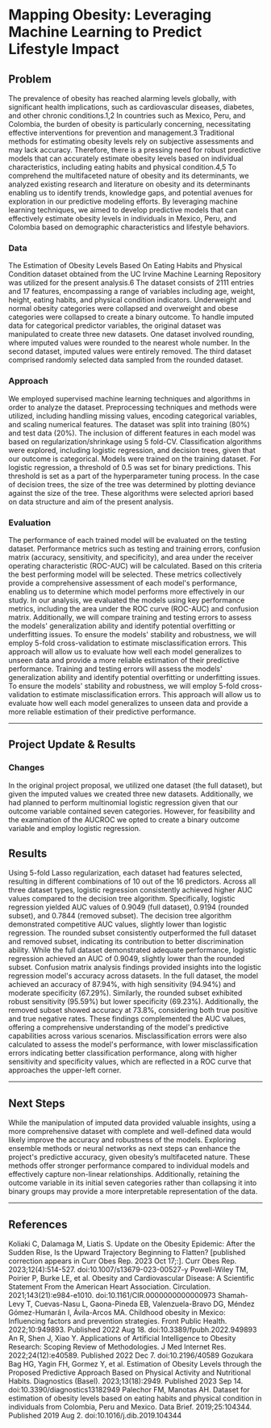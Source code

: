 
# Mapping Obesity: Leveraging Machine Learning to Predict Lifestyle Impact


## Problem
The prevalence of obesity has reached alarming levels globally, with significant health implications, such as cardiovascular diseases, diabetes, and other chronic conditions.1,2 In countries such as Mexico, Peru, and Colombia, the burden of obesity is particularly concerning, necessitating effective interventions for prevention and management.3 Traditional methods for estimating obesity levels rely on subjective assessments and may lack accuracy. Therefore, there is a pressing need for robust predictive models that can accurately estimate obesity levels based on individual characteristics, including eating habits and physical condition.4,5 To comprehend the multifaceted nature of obesity and its determinants, we analyzed existing research and literature on obesity and its determinants enabling us to identify trends, knowledge gaps, and potential avenues for exploration in our predictive modeling efforts. By leveraging machine learning techniques, we aimed to develop predictive models that can effectively estimate obesity levels in individuals in Mexico, Peru, and Colombia based on demographic characteristics and lifestyle behaviors. 

### Data
The Estimation of Obesity Levels Based On Eating Habits and Physical Condition dataset obtained from the UC Irvine Machine Learning Repository was utilized for the present analysis.6  The dataset consists of 2111 entries and 17 features, encompassing a range of variables including age, weight, height, eating habits, and physical condition indicators. Underweight and normal obesity categories were collapsed and overweight and obese categories were collapsed to create a binary outcome. To handle imputed data for categorical predictor variables, the original dataset was manipulated to create three new datasets. One dataset involved rounding, where imputed values were rounded to the nearest whole number. In the second dataset, imputed values were entirely removed. The third dataset comprised randomly selected data sampled from the rounded dataset. 

### Approach
We employed supervised machine learning techniques and algorithms in order to analyze the dataset. Preprocessing techniques and methods were utilized, including handling missing values, encoding categorical variables, and scaling numerical features. The dataset was split into training (80%) and test data (20%). The inclusion of different features in each model was based on regularization/shrinkage using 5 fold-CV. Classification algorithms were explored, including logistic regression, and decision trees, given that our outcome is categorical. Models were trained on the training dataset. 
For logistic regression, a threshold of 0.5 was set for binary predictions. This threshold is set as a part of the hyperparameter tuning process. In the case of decision trees, the size of the tree was determined by plotting deviance against the size of the tree. These algorithms were selected apriori based on data structure and aim of the present analysis. 

### Evaluation
The performance of each trained model will be evaluated on the testing dataset. Performance metrics such as testing and training errors, confusion matrix (accuracy, sensitivity, and specificity), and area under the receiver operating characteristic (ROC-AUC) will be calculated. Based on this criteria the best performing model will be selected. These metrics collectively provide a comprehensive assessment of each model's performance, enabling us to determine which model performs more effectively in our study.
In our analysis, we evaluated the models using key performance metrics, including the area under the ROC curve (ROC-AUC) and confusion matrix. Additionally, we will compare training and testing errors to assess the models' generalization ability and identify potential overfitting or underfitting issues. To ensure the models' stability and robustness, we will employ 5-fold cross-validation to estimate misclassification errors. This approach will allow us to evaluate how well each model generalizes to unseen data and provide a more reliable estimation of their predictive performance. 
Training and testing errors will assess the models' generalization ability and identify potential overfitting or underfitting issues. To ensure the models' stability and robustness, we will employ 5-fold cross-validation to estimate misclassification errors. This approach will allow us to evaluate how well each model generalizes to unseen data and provide a more reliable estimation of their predictive performance. 

---
## Project Update & Results

### Changes	
In the original project proposal, we utilized one dataset (the full dataset), but given the imputed values we created three new datasets. Additionally, we had planned to perform multinomial logistic regression given that our outcome variable contained seven categories. However, for feasibility and the examination of the AUCROC we opted to create a binary outcome variable and employ logistic regression. 

## Results
Using 5-fold Lasso regularization, each dataset had features selected, resulting in different combinations of 10 out of the 16 predictors. Across all three dataset types, logistic regression consistently achieved higher AUC values compared to the decision tree algorithm. Specifically, logistic regression yielded AUC values of 0.9049 (full dataset), 0.9194 (rounded subset), and 0.7844 (removed subset). The decision tree algorithm demonstrated competitive AUC values, slightly lower than logistic regression. The rounded subset consistently outperformed the full dataset and removed subset, indicating its contribution to better discrimination ability. While the full dataset demonstrated adequate performance, logistic regression achieved an AUC of 0.9049, slightly lower than the rounded subset.
Confusion matrix analysis findings provided insights into the logistic regression model's accuracy across datasets. In the full dataset, the model achieved an accuracy of 87.94%, with high sensitivity (94.94%) and moderate specificity (67.29%). Similarly, the rounded subset exhibited robust sensitivity (95.59%) but lower specificity (69.23%). Additionally, the removed subset showed accuracy at 73.8%, considering both true positive and true negative rates. These findings complemented the AUC values, offering a comprehensive understanding of the model's predictive capabilities across various scenarios. Misclassification errors were also calculated to assess the model's performance, with lower misclassification errors indicating better classification performance, along with higher sensitivity and specificity values, which are reflected in a ROC curve that approaches the upper-left corner.

---
## Next Steps
While the manipulation of imputed data provided valuable insights, using a more comprehensive dataset with complete and well-defined data would likely improve the accuracy and robustness of the models. Exploring ensemble methods or neural networks as next steps can enhance the project's predictive accuracy, given obesity’s multifaceted nature. These methods offer stronger performance compared to individual models and effectively capture non-linear relationships. Additionally, retaining the outcome variable in its initial seven categories rather than collapsing it into binary groups may provide a more interpretable representation of the data.

---
## References
Koliaki C, Dalamaga M, Liatis S. Update on the Obesity Epidemic: After the Sudden Rise, Is the Upward Trajectory Beginning to Flatten? [published correction appears in Curr Obes Rep. 2023 Oct 17;:]. Curr Obes Rep. 2023;12(4):514-527. doi:10.1007/s13679-023-00527-y
Powell-Wiley TM, Poirier P, Burke LE, et al. Obesity and Cardiovascular Disease: A Scientific Statement From the American Heart Association. Circulation. 2021;143(21):e984-e1010. doi:10.1161/CIR.0000000000000973
Shamah-Levy T, Cuevas-Nasu L, Gaona-Pineda EB, Valenzuela-Bravo DG, Méndez Gómez-Humarán I, Ávila-Arcos MA. Childhood obesity in Mexico: Influencing factors and prevention strategies. Front Public Health. 2022;10:949893. Published 2022 Aug 18. doi:10.3389/fpubh.2022.949893
An R, Shen J, Xiao Y. Applications of Artificial Intelligence to Obesity Research: Scoping Review of Methodologies. J Med Internet Res. 2022;24(12):e40589. Published 2022 Dec 7. doi:10.2196/40589
Gozukara Bag HG, Yagin FH, Gormez Y, et al. Estimation of Obesity Levels through the Proposed Predictive Approach Based on Physical Activity and Nutritional Habits. Diagnostics (Basel). 2023;13(18):2949. Published 2023 Sep 14. doi:10.3390/diagnostics13182949
Palechor FM, Manotas AH. Dataset for estimation of obesity levels based on eating habits and physical condition in individuals from Colombia, Peru and Mexico. Data Brief. 2019;25:104344. Published 2019 Aug 2. doi:10.1016/j.dib.2019.104344

